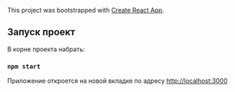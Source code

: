 This project was bootstrapped with [Create React App](https://github.com/facebook/create-react-app).

## Запуск проект

В корне проекта набрать:

### `npm start`

Приложение откроется на новой вкладке по адресу [http://localhost:3000](http://localhost:3000)
